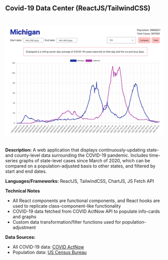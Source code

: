 ## Covid-19 Data Center (ReactJS/TailwindCSS)<br><br>
![Example of side-by-side comparison of time-series COVID case data between Michigan and California](/media/readme_image.png)<br><br>

**Description:** A web application that displays continuously-updating state- and county-level data surrounding the COVID-19 pandemic. Includes time-series graphs of state-level cases since March of 2020, which can be compared on a population-adjusted basis to other states, and filtered by start and end dates.

**Languages/Frameworks:** ReactJS, TailwindCSS, ChartJS, JS Fetch API

**Technical Notes**

* All React components are functional components, and React hooks are used to replicate class-component-like functionality
* COVID-19 data fetched from COVID ActNow API to populate info-cards and graphs
* Custom data transformation/filter functions used for population-adjustment

**Data Sources:**
  - All COVID-19 data: [COVID ActNow](https://covidactnow.org)<br>
  - Population data: [US Census Bureau](https://www.census.gov/programs-surveys/popest/data/data-sets.html)
